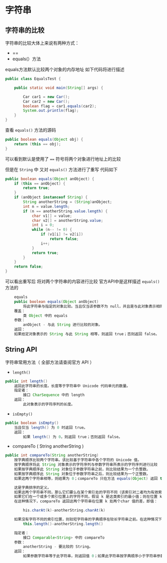# 字符串

## 字符串的比较

字符串的比较大体上来说有两种方式：

- ==
- equals(）方法
  
equals方法默认比较两个对象的内存地址 如下代码将进行描述

```java
public class EqualsTest {

    public static void main(String[] args) {

        Car car1 = new Car();
        Car car2 = new Car();
        boolean flag = car1.equals(car2);
        System.out.println(flag);
    }
}
```

查看 `equals()` 方法的源码

```java
public boolean equals(Object obj) {
    return (this == obj);
}
```

可以看到默认是使用了 `==` 符号将两个对象进行地址上的比较

但是在 `String` 中  又对 `equals()` 方法进行了重写  代码如下

```java
public boolean equals(Object anObject) {
    if (this == anObject) {
        return true;
    }
    if (anObject instanceof String) {
        String anotherString = (String)anObject;
        int n = value.length;
        if (n == anotherString.value.length) {
            char v1[] = value;
            char v2[] = anotherString.value;
            int i = 0;
            while (n-- != 0) {
                if (v1[i] != v2[i])
                    return false;
                i++;
            }
            return true;
        }
    }
    return false;
}
```

可以看出重写后 将对两个字符串的内容进行比较 官方API中是这样描述 `equals()` 方法的

```java
    equals
    public boolean equals(Object anObject)
        将此字符串与指定的对象比较。当且仅当该参数不为 null，并且是与此对象表示相同字符序列的 String 对象时，结果才为 true。
    覆盖：
        类 Object 中的 equals
    参数：
        anObject - 与此 String 进行比较的对象。
    返回：
    如果给定对象表示的 String 与此 String 相等，则返回 true；否则返回 false。
```

## String API

字符串常用方法（ 全部方法请查阅官方 API ）

- `length()`

```java
public int length()
    返回此字符串的长度。长度等于字符串中 Unicode 代码单元的数量。
    指定者：
        接口 CharSequence 中的 length
    返回：
        此对象表示的字符序列的长度。
```

- `isEmpty()`

```java
public boolean isEmpty()
    当且仅当 length() 为 0 时返回 true。
    返回：
        如果 length() 为 0，则返回 true；否则返回 false。
```

- compareTo ( String anotherString )

```java
public int compareTo(String anotherString)
    按字典顺序比较两个字符串。该比较基于字符串中各个字符的 Unicode 值。
    按字典顺序将此 String 对象表示的字符序列与参数字符串所表示的字符序列进行比较
    如果按字典顺序此 String 对象位于参数字符串之前，则比较结果为一个负整数。
    如果按字典顺序此 String 对象位于参数字符串之后，则比较结果为一个正整数。
    如果这两个字符串相等，则结果为 0；compareTo 只在方法 equals(Object) 返回 true 时才返回 0。

    这是字典排序的定义。
    如果这两个字符串不同，那么它们要么在某个索引处的字符不同（该索引对二者均为有效索引），要么长度不同，或者同时具备这两种情况。
    如果它们在一个或多个索引位置上的字符不同，假设 k 是这类索引的最小值；则在位置 k 上具有较小值的那个字符串（使用 < 运算符确定），其字典顺序在其他字符串之前。
    在这种情况下，compareTo 返回这两个字符串在位置 k 处两个char 值的差，即值：

        his.charAt(k)-anotherString.charAt(k)

    如果没有字符不同的索引位置，则较短字符串的字典顺序在较长字符串之前。在这种情况下，compareTo 返回这两个字符串长度的差，即值：
        this.length()-anotherString.length()

    指定者：
        接口 Comparable<String> 中的 compareTo
    参数：
        anotherString - 要比较的 String。
    返回：
        如果参数字符串等于此字符串，则返回值 0；如果此字符串按字典顺序小于字符串参数，则返回一个小于 0 的值；如果此字符串按字典顺序大于字符串参数，则返回一个大于 0 的值。
```